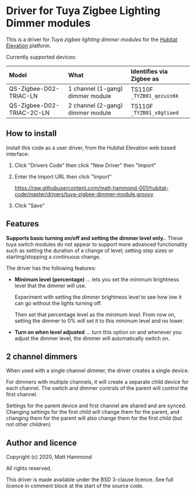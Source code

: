 # Driver for Tuya Zigbee Lighting Dimmer modules

This is a driver for *Tuya zigbee lighting dimmer modules* for the [Hubitat Elevation](https://hubitat.com/) platform.

Currently supported devices:

| Model                     | What                             | Identifies via Zigbee as        |
| :------------------------ | :------------------------------- | :------------------------------ |
| QS-Zigbee-D02-TRIAC-LN    | 1 channel (1-gang) dimmer module | TS110F <br/> `_TYZB01_qezuin6k` |
| QS-Zigbee-D02-TRIAC-2C-LN | 2 channel (2-gang) dimmer module | TS110F <br/> `_TYZB01_v8gtiaed` |


## How to install

Install this code as a user driver, from the Hubitat Elevation web based interface:

1. Click "Drivers Code" then click "New Driver" then "Import"

2. Enter the Import URL then click "Import"

   https://raw.githubusercontent.com/matt-hammond-001/hubitat-code/master/drivers/tuya-zigbee-dimmer-module.groovy

3. Click "Save"


## Features

**Supports basic turning on/off and setting the dimmer level only.**. These tuya switch modules do not appear to support more advanced functionality such as setting the duration of a change of level; setting step sizes or starting/stopping a continuous change.

The driver has the following features:

* **Minimum level (percentage)** ... lets you set the minimum brightness level that the dimmer will use.

    Experiment with setting the dimmer brightness level to see how low it can go without the lights turning off.
    
    Then set that percentage level as the *minimum level*. From now on, setting the dimmer to 0% will set it to this minimum level and no lower.

* **Turn on when level adjusted** ... turn this option on and whenever you adjust the dimmer level, the dimmer will automatically switch on.

## 2 channel dimmers

When used with a single channel dimmer, the driver creates a single device.

For dimmers with multiple channels, it will create a separate child device for each channel. The switch and dimmer controls of the parent will control the first channel.

Settings for the parent device and first channel are shared and are synced. Changing settings for the first child will change them for the parent, and changing them for the parent will also change them for the first child (but not other children)

## Author and licence

Copyright (c) 2020, Matt Hammond

All rights reserved.

This driver is made available under the BSD 3-clause licence. See full licence in comment block at the start of the source code.
